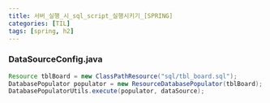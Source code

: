 ```yaml
---
title: 서버_실행_시_sql_script_실행시키기_[SPRING]
categories: [TIL]
tags: [spring, h2]
---
```


### DataSourceConfig.java

```java
Resource tblBoard = new ClassPathResource("sql/tbl_board.sql");
DatabasePopulator populator = new ResourceDatabasePopulator(tblBoard);
DatabasePopulatorUtils.execute(populator, dataSource);
```

